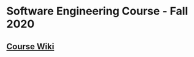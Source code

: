 # Software Engineering Course - Fall 2020

## [Course Wiki](https://github.com/edogdu/software-engineering-2020/wiki)
